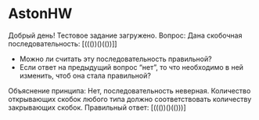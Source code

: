 # AstonHW
Добрый день! Тестовое задание загружено. 
Вопрос: 
Дана скобочная последовательность: [((())()(())]]
- Можно ли считать эту последовательность правильной?
- Если ответ на предыдущий вопрос “нет”, то что необходимо в ней изменить, чтоб она стала правильной?

Объяснение принципа:
Нет, последовательность неверная. Количество открывающих скобок любого типа должно соответствовать количеству закрывающих скобок. 
Правильный ответ: [((())()(()))]
